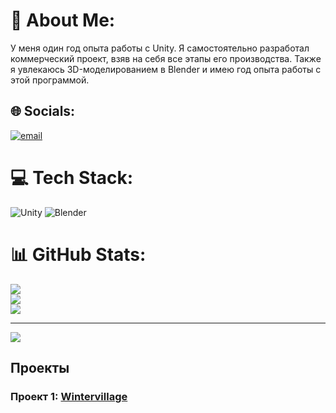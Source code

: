# 💫 About Me:
У меня один год опыта работы с Unity. Я  самостоятельно разработал коммерческий проект, взяв на себя все этапы его производства. Также я увлекаюсь 3D-моделированием в Blender и имею год опыта работы с этой программой.


## 🌐 Socials:
[![email](https://img.shields.io/badge/Email-D14836?logo=gmail&logoColor=white)](mailto:iziautdinov@gmail.com) 

# 💻 Tech Stack:
![Unity](https://img.shields.io/badge/unity-%23000000.svg?style=for-the-badge&logo=unity&logoColor=white) ![Blender](https://img.shields.io/badge/blender-%23F5792A.svg?style=for-the-badge&logo=blender&logoColor=white)
# 📊 GitHub Stats:
![](https://github-readme-stats.vercel.app/api?username=odsdgyh&theme=dark&hide_border=false&include_all_commits=false&count_private=false)<br/>
![](https://nirzak-streak-stats.vercel.app/?user=odsdgyh&theme=dark&hide_border=false)<br/>
![](https://github-readme-stats.vercel.app/api/top-langs/?username=odsdgyh&theme=dark&hide_border=false&include_all_commits=false&count_private=false&layout=compact)

---
[![](https://visitcount.itsvg.in/api?id=odsdgyh&icon=0&color=0)](https://visitcount.itsvg.in)

## Проекты

### Проект 1: [Wintervillage](https://blentygames.itch.io/wintervillage)


<!-- Proudly created with GPRM ( https://gprm.itsvg.in ) -->
